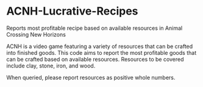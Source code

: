 # ACNH-Lucrative-Recipes
Reports most profitable recipe based on available resources in Animal Crossing New Horizons

ACNH is a video game featuring a variety of resources that can be crafted into finished goods.  This code aims to report the most 
profitable goods that can be crafted based on available resources.  Resources to be covered include clay, stone, iron, and wood.

When queried, please report resources as positive whole numbers. 
